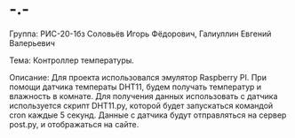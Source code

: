 # -.-
Группа: РИС-20-1бз
Соловьёв Игорь Фёдорович,
Галиуллин Евгений Валерьевич


Тема: Контроллер температуры.

Описание:
Для проекта использовался эмулятор Raspberry PI.
При помощи датчика температы DHT11, будем получать температур и влажность в комнате.
Для получения данных использовать с датчика используется скрипт DHT11.py, которой будет запускаться командой cron каждые 5 секунд.
Данные с датчика будут отправляться на сервер post.py, и отображаться на сайте. 
